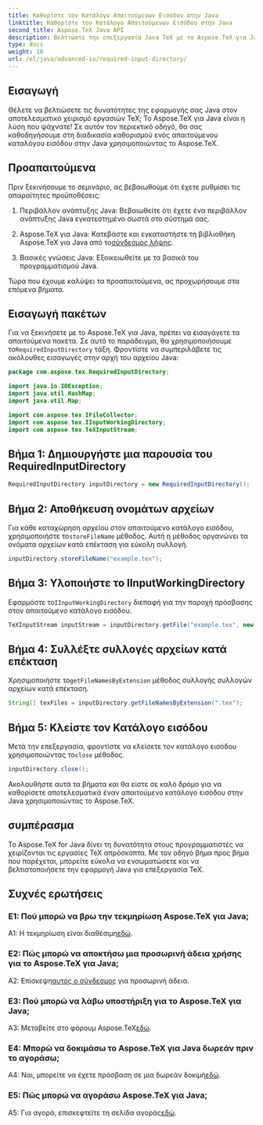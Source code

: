 ```yaml
---
title: Καθορίστε τον Κατάλογο Απαιτούμενων Εισόδου στην Java
linktitle: Καθορίστε τον Κατάλογο Απαιτούμενων Εισόδου στην Java
second_title: Aspose.TeX Java API
description: Βελτιώστε την επεξεργασία Java TeX με το Aspose.TeX για Java. Ακολουθήστε τον βήμα προς βήμα οδηγό μας για να καθορίσετε απρόσκοπτα τους απαιτούμενους καταλόγους εισόδου.
type: docs
weight: 10
url: /el/java/advanced-io/required-input-directory/
---
```

## Εισαγωγή

Θέλετε να βελτιώσετε τις δυνατότητες της εφαρμογής σας Java στον αποτελεσματικό χειρισμό εργασιών TeX; Το Aspose.TeX για Java είναι η λύση που ψάχνατε! Σε αυτόν τον περιεκτικό οδηγό, θα σας καθοδηγήσουμε στη διαδικασία καθορισμού ενός απαιτούμενου καταλόγου εισόδου στην Java χρησιμοποιώντας το Aspose.TeX.

## Προαπαιτούμενα

Πριν ξεκινήσουμε το σεμινάριο, ας βεβαιωθούμε ότι έχετε ρυθμίσει τις απαραίτητες προϋποθέσεις:

1. Περιβάλλον ανάπτυξης Java: Βεβαιωθείτε ότι έχετε ένα περιβάλλον ανάπτυξης Java εγκατεστημένο σωστά στο σύστημά σας.

2.  Aspose.TeX για Java: Κατεβάστε και εγκαταστήστε τη βιβλιοθήκη Aspose.TeX για Java από το[σύνδεσμος λήψης](https://releases.aspose.com/tex/java/).

3. Βασικές γνώσεις Java: Εξοικειωθείτε με τα βασικά του προγραμματισμού Java.

Τώρα που έχουμε καλύψει τα προαπαιτούμενα, ας προχωρήσουμε στα επόμενα βήματα.

## Εισαγωγή πακέτων

 Για να ξεκινήσετε με το Aspose.TeX για Java, πρέπει να εισαγάγετε τα απαιτούμενα πακέτα. Σε αυτό το παράδειγμα, θα χρησιμοποιήσουμε το`RequiredInputDirectory` τάξη. Φροντίστε να συμπεριλάβετε τις ακόλουθες εισαγωγές στην αρχή του αρχείου Java:

```java
package com.aspose.tex.RequiredInputDirectory;

import java.io.IOException;
import java.util.HashMap;
import java.util.Map;

import com.aspose.tex.IFileCollector;
import com.aspose.tex.IInputWorkingDirectory;
import com.aspose.tex.TeXInputStream;
```

## Βήμα 1: Δημιουργήστε μια παρουσία του RequiredInputDirectory

```java
RequiredInputDirectory inputDirectory = new RequiredInputDirectory();
```

## Βήμα 2: Αποθήκευση ονομάτων αρχείων

 Για κάθε καταχώρηση αρχείου στον απαιτούμενο κατάλογο εισόδου, χρησιμοποιήστε το`storeFileName` μέθοδος. Αυτή η μέθοδος οργανώνει τα ονόματα αρχείων κατά επέκταση για εύκολη συλλογή.

```java
inputDirectory.storeFileName("example.tex");
```

## Βήμα 3: Υλοποιήστε το IInputWorkingDirectory

 Εφαρμόστε το`IInputWorkingDirectory` διεπαφή για την παροχή πρόσβασης στον απαιτούμενο κατάλογο εισόδου.

```java
TeXInputStream inputStream = inputDirectory.getFile("example.tex", new String[1], true);
```

## Βήμα 4: Συλλέξτε συλλογές αρχείων κατά επέκταση

 Χρησιμοποιήστε το`getFileNamesByExtension` μέθοδος συλλογής συλλογών αρχείων κατά επέκταση.

```java
String[] texFiles = inputDirectory.getFileNamesByExtension(".tex");
```

## Βήμα 5: Κλείστε τον Κατάλογο εισόδου

 Μετά την επεξεργασία, φροντίστε να κλείσετε τον κατάλογο εισόδου χρησιμοποιώντας το`close` μέθοδος.

```java
inputDirectory.close();
```

Ακολουθήστε αυτά τα βήματα και θα είστε σε καλό δρόμο για να καθορίσετε αποτελεσματικά έναν απαιτούμενο κατάλογο εισόδου στην Java χρησιμοποιώντας το Aspose.TeX.

## συμπέρασμα

Το Aspose.TeX for Java δίνει τη δυνατότητα στους προγραμματιστές να χειρίζονται τις εργασίες TeX απρόσκοπτα. Με τον οδηγό βήμα προς βήμα που παρέχεται, μπορείτε εύκολα να ενσωματώσετε και να βελτιστοποιήσετε την εφαρμογή Java για επεξεργασία TeX.

## Συχνές ερωτήσεις

### Ε1: Πού μπορώ να βρω την τεκμηρίωση Aspose.TeX για Java;

 A1: Η τεκμηρίωση είναι διαθέσιμη[εδώ](https://reference.aspose.com/tex/java/).

### Ε2: Πώς μπορώ να αποκτήσω μια προσωρινή άδεια χρήσης για το Aspose.TeX για Java;

 Α2: Επίσκεψη[αυτός ο σύνδεσμος](https://purchase.aspose.com/temporary-license/) για προσωρινή άδεια.

### Ε3: Πού μπορώ να λάβω υποστήριξη για το Aspose.TeX για Java;

 A3: Μεταβείτε στο φόρουμ Aspose.TeX[εδώ](https://forum.aspose.com/c/tex/47).

### Ε4: Μπορώ να δοκιμάσω το Aspose.TeX για Java δωρεάν πριν το αγοράσω;

 A4: Ναι, μπορείτε να έχετε πρόσβαση σε μια δωρεάν δοκιμή[εδώ](https://releases.aspose.com/).

### Ε5: Πώς μπορώ να αγοράσω Aspose.TeX για Java;

 A5: Για αγορά, επισκεφτείτε τη σελίδα αγοράς[εδώ](https://purchase.aspose.com/buy).